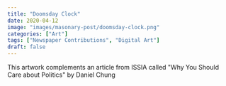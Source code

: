 ```yaml
---
title: "Doomsday Clock"
date: 2020-04-12
image: "images/masonary-post/doomsday-clock.png"
categories: ["Art"]
tags: ["Newspaper Contributions", "Digital Art"]
draft: false
---
```


This artwork complements an article from ISSIA called "Why You Should Care about Politics" by Daniel Chung
